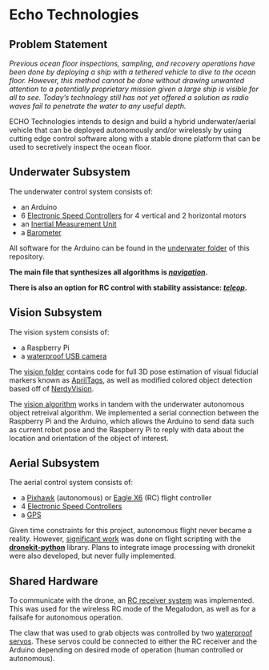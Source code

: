 # Echo Technologies

## Problem Statement

*Previous ocean floor inspections, sampling, and recovery operations have been done by deploying a ship with a tethered vehicle to dive to the ocean floor. However, this method cannot be done without drawing unwanted attention to a potentially proprietary mission given a large ship is visible for all to see. Today’s technology still has not yet offered a solution as radio waves fail to penetrate the water to any useful depth.*

ECHO Technologies intends to design and build a hybrid underwater/aerial vehicle that can be deployed autonomously and/or wirelessly by using cutting edge control software along with a stable drone platform that can be used to secretively inspect the ocean floor.

## Underwater Subsystem

The underwater control system consists of:
- an Arduino
- 6 [Electronic Speed Controllers](https://www.bluerobotics.com/store/thrusters/speed-controllers/besc30-r3/) for 4 vertical and 2 horizontal motors
- an [Inertial Measurement Unit](https://learn.adafruit.com/adafruit-bno055-absolute-orientation-sensor/overview)
- a [Barometer](https://www.bluerobotics.com/store/electronics/bar02-sensor-r1-rp/)

All software for the Arduino can be found in the [underwater folder](https://github.com/tedklin/Echo/tree/master/Megalodon/src/underwater) of this repository. 

**The main file that synthesizes all algorithms is *[navigation](https://github.com/tedklin/Echo/tree/master/Megalodon/src/underwater/navigation)*.**

**There is also an option for RC control with stability assistance: *[teleop](https://github.com/tedklin/Echo/blob/master/Megalodon/src/underwater/teleop/teleop.ino)*.**

## Vision Subsystem

The vision system consists of:
- a Raspberry Pi
- a [waterproof USB camera](https://www.amazon.com/dp/B07N5DX18T/ref=sspa_dk_detail_2?psc=1&pd_rd_i=B07N5DX18T)

The [vision folder](https://github.com/tedklin/Echo/tree/master/Megalodon/src/vision) contains code for full 3D pose estimation of visual fiducial markers known as [AprilTags](https://april.eecs.umich.edu/software/apriltag), as well as modified colored object detection based off of [NerdyVision](https://github.com/tedklin/nerdyvision).

The [vision algorithm](https://github.com/tedklin/Echo/blob/master/Megalodon/src/vision/color/NerdyVision2019.py) works in tandem with the underwater autonomous object retreival algorithm. We implemented a serial connection between the Raspberry Pi and the Arduino, which allows the Arduino to send data such as current robot pose and the Raspberry Pi to reply with data about the location and orientation of the object of interest.

## Aerial Subsystem

The aerial control system consists of:
- a [Pixhawk](http://pixhawk.org/) (autonomous) or [Eagle X6](https://www.motionrc.com/products/eagle-x6-6-axis-multi-rotor-flight-controller) (RC) flight controller 
- 4 [Electronic Speed Controllers](http://store-en.tmotor.com/goods.php?id=371)
- a [GPS](https://store.mrobotics.io/mRo-GPS-u-Blox-Neo-M8N-HMC5983-Compass-p/mro-gps004-mr.htm)

Given time constraints for this project, autonomous flight never became a reality. However, [significant work](https://github.com/tedklin/Echo/tree/master/Megalodon/src/aerial) was done on flight scripting with the **[dronekit-python](https://github.com/dronekit/dronekit-python)** library. Plans to integrate image processing with dronekit were also developed, but never fully implemented.

## Shared Hardware

To communicate with the drone, an [RC receiver system](https://www.horizonhobby.com/product/airplanes/telemetry-15066--1/aircraft-receivers/ar8010t-8ch-air-telemetry-receiver-spmar8010t) was implemented. This was used for the wireless RC mode of the Megalodon, as well as for a failsafe for autonomous operation. 

The claw that was used to grab objects was controlled by two [waterproof servos](https://www.bluerobotics.com/store/retired/hs-646wp/?fbclid=IwAR37Fxvrac2bqbgygsPXOxirx0ERk4Xt1Fn9HJPEAZ7LBNuF6v5u0TakOGY). These servos could be connected to either the RC receiver and the Arduino depending on desired mode of operation (human controlled or autonomous).
